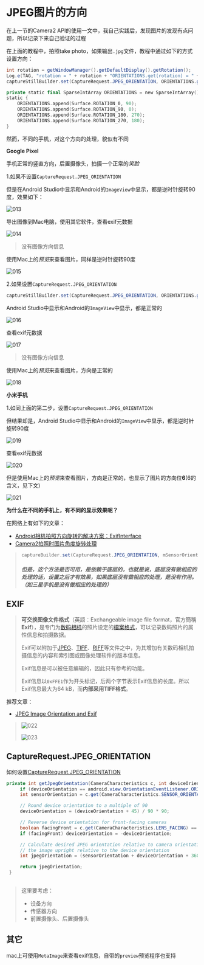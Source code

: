 # JPEG图片的方向

在上一节的Camera2 API的使用一文中，我自己实践后，发现图片的发现有点问题，所以记录下来自己验证的过程

在上面的教程中，拍照take photo，如果输出`.jpg`文件，教程中通过如下的方式设置方向：

```java
int rotation = getWindowManager().getDefaultDisplay().getRotation();
Log.e(TAG, "rotation = " + rotation + "ORIENTATIONS.get(rotation) = " + ORIENTATIONS.get(rotation));
captureStillBuilder.set(CaptureRequest.JPEG_ORIENTATION, ORIENTATIONS.get(rotation));
```

```kotlin
private static final SparseIntArray ORIENTATIONS = new SparseIntArray();
static {
    ORIENTATIONS.append(Surface.ROTATION_0, 90);
    ORIENTATIONS.append(Surface.ROTATION_90, 0);
    ORIENTATIONS.append(Surface.ROTATION_180, 270);
    ORIENTATIONS.append(Surface.ROTATION_270, 180);
}
```

然而，不同的手机，对这个方向的处理，貌似有不同

**Google Pixel**

手机正常的竖直方向，后置摄像头，拍摄一个正常的*笑脸*

1.如果不设置`CaptureRequest.JPEG_ORIENTATION`

但是在Android Studio中显示和Android的`ImageView`中显示，都是逆时针旋转90度，效果如下：

![013](https://github.com/winfredzen/Android-Basic/blob/master/Camera/images/013.png)

导出图像到Mac电脑，使用其它软件，查看exif元数据

![014](https://github.com/winfredzen/Android-Basic/blob/master/Camera/images/014.png)

> 没有图像方向信息

使用Mac上的*预览*来查看图片，同样是逆时针旋转90度

![015](https://github.com/winfredzen/Android-Basic/blob/master/Camera/images/015.png)

2.如果设置`CaptureRequest.JPEG_ORIENTATION`

```java
captureStillBuilder.set(CaptureRequest.JPEG_ORIENTATION, ORIENTATIONS.get(rotation));
```

Android Studio中显示和Android的`ImageView`中显示，都是正常的

![016](https://github.com/winfredzen/Android-Basic/blob/master/Camera/images/016.png)

查看exif元数据

![017](https://github.com/winfredzen/Android-Basic/blob/master/Camera/images/017.png)

> 没有图像方向信息

使用Mac上的*预览*来查看图片，方向是正常的

![018](https://github.com/winfredzen/Android-Basic/blob/master/Camera/images/018.png)



**小米手机**

1.如同上面的第二步，设置`CaptureRequest.JPEG_ORIENTATION`

但结果却是，Android Studio中显示和Android的`ImageView`中显示，都是逆时针旋转90度

![019](https://github.com/winfredzen/Android-Basic/blob/master/Camera/images/019.png)

查看exif元数据

![020](https://github.com/winfredzen/Android-Basic/blob/master/Camera/images/020.png)

但是使用Mac上的*预览*来查看图片，方向是正常的，也显示了图片的方向位**6**(6的含义，见下文)

![021](https://github.com/winfredzen/Android-Basic/blob/master/Camera/images/021.png)



**为什么在不同的手机上，有不同的显示效果呢？**

在网络上有如下的文章：

+ [Android相机拍照方向旋转的解决方案：ExifInterface](https://www.jianshu.com/p/95cd95e961d7)
+ [Camera2拍照时图片角度旋转处理](https://www.jianshu.com/p/dc31c25c3d48)

> ```java
> captureBuilder.set(CaptureRequest.JPEG_ORIENTATION, mSensorOrientation);
> ```
>
> ##### 但是，这个方法是否可用，是依赖于底层的，也就是说，底层没有做相应的处理的话，设置之后才有效果，如果底层没有做相应的处理，是没有作用。（如三星手机是没有做相应的处理的）



## EXIF

> **可交换图像文件格式**（英語：Exchangeable image file format，官方簡稱**Exif**），是专门为[数码相机](https://zh.m.wikipedia.org/wiki/数码相机)的照片设定的[檔案格式](https://zh.m.wikipedia.org/wiki/檔案格式)，可以记录数码照片的属性信息和拍摄数据。
>
> Exif可以附加于[JPEG](https://zh.m.wikipedia.org/wiki/JPEG)、[TIFF](https://zh.m.wikipedia.org/wiki/TIFF)、[RIFF](https://zh.m.wikipedia.org/wiki/RIFF)等文件之中，为其增加有关数码相机拍摄信息的内容和索引图或图像处理软件的版本信息。
>
> Exif信息是可以被任意编辑的，因此只有参考的功能。
>
> Exif信息以`0xFFE1`作为开头标记，后两个字节表示Exif信息的长度。所以Exif信息最大为64 kB，而**内部采用TIFF格式**。



推荐文章：

+ [JPEG Image Orientation and Exif](https://jdhao.github.io/2019/07/31/image_rotation_exif_info/)

> ![022](https://github.com/winfredzen/Android-Basic/blob/master/Camera/images/022.png)
>
> ![023](https://github.com/winfredzen/Android-Basic/blob/master/Camera/images/023.png)



## CaptureRequest.JPEG_ORIENTATION

如何设置[CaptureRequest.JPEG_ORIENTATION](https://developer.android.com/reference/android/hardware/camera2/CaptureRequest#JPEG_ORIENTATION)

```java
private int getJpegOrientation(CameraCharacteristics c, int deviceOrientation) {
     if (deviceOrientation == android.view.OrientationEventListener.ORIENTATION_UNKNOWN) return 0;
     int sensorOrientation = c.get(CameraCharacteristics.SENSOR_ORIENTATION);

     // Round device orientation to a multiple of 90
     deviceOrientation = (deviceOrientation + 45) / 90 * 90;

     // Reverse device orientation for front-facing cameras
     boolean facingFront = c.get(CameraCharacteristics.LENS_FACING) == CameraCharacteristics.LENS_FACING_FRONT;
     if (facingFront) deviceOrientation = -deviceOrientation;

     // Calculate desired JPEG orientation relative to camera orientation to make
     // the image upright relative to the device orientation
     int jpegOrientation = (sensorOrientation + deviceOrientation + 360) % 360;

     return jpegOrientation;
 }
 
```

> 这里要考虑：
>
> + 设备方向
> + 传感器方向
> + 前置摄像头、后置摄像头







## 其它

mac上可使用`MetaImage`来查看exif信息，自带的`preview`预览程序也支持
































